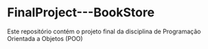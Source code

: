 # FinalProject---BookStore
Este repositório contém o projeto final da disciplina de Programação Orientada a Objetos (POO)
